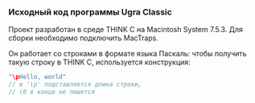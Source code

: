 ### Исходный код программы Ugra Classic

Проект разработан в среде THINK C на Macintosh System 7.5.3. Для сборки необходимо подключить MacTraps.

Он работает со строками в формате языка Паскаль: чтобы получить такую строку в THINK C, используется конструкция:

```c
"\pHello, world"
// в '\p' подставляется длина строки,
// \0 в конце не пишется
```
